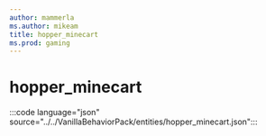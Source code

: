 ```yaml
---
author: mammerla
ms.author: mikeam
title: hopper_minecart
ms.prod: gaming
---
```


# hopper_minecart

:::code language="json" source="../../VanillaBehaviorPack/entities/hopper_minecart.json":::
